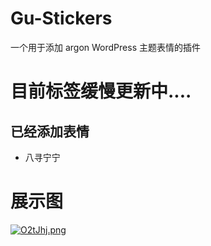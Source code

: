 # Gu-Stickers
一个用于添加 argon WordPress 主题表情的插件

# 目前标签缓慢更新中....

## 已经添加表情
- 八寻宁宁

# 展示图
[![O2tJhj.png](https://s1.ax1x.com/2022/05/15/O2tJhj.png)](https://imgtu.com/i/O2tJhj)